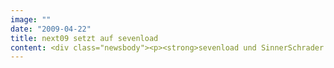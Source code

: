 ```yaml
---
image: ""
date: "2009-04-22"
title: next09 setzt auf sevenload
content: <div class="newsbody"><p><strong>sevenload und SinnerSchrader präsentieren innovatives Branded Entertainment mit der offiziellen Videoplattform zur next conference 2009. Als Eventpartner verantwortet sevenload die technische Umsetzung des eigens für die Konferenz erstellten Videoportals sowie die Aufzeichnung aller Vorträge und Diskussionsrunden.</strong></p><p>Das Redaktionsteam von sevenload wird kurz nach der next09 sämtliche Mitschnitte auf dem neuen Videoportal veröffentlichen. Zusätzlich finden die Nutzer im Social Media Network sevenload.com sämtliche Videobeiträge im eigens eingerichteten WebTV-Channel zur Konferenz. Bereits heute ermöglicht das Videoarchiv den Zugriff auf alle Sessions der next06, next07 und next08.</p><p>"Die diesjährige next conference wird durch zukunftsweisende Bewegtbildkommunikation im Internet optimal positioniert. Wir freuen uns sehr, in diesem Jahr SinnerSchrader mit unserem neuen Produkt genau in diesem wichtigen Aspekt zu unterstützen. Die Besucher fordern ein intensives Erlebnis auf der angesagten Konferenz, sowohl am Tag der Veranstaltung als auch in der medialen Aufbereitung. Unsere Branded-Entertainment-Lösung zeichnet sich daher als ideale Erweiterung für Konferenzen, Messen und Veranstaltungen in der digitalen Kommunikation aus", sagt Axel Schmiegelow, CEO von sevenload.</p><p>"sevenload bietet ein Instrument der Online-Kommunikation mit Erlebniswert, das den Anforderungen im Zeitalter des interaktiven Konsumenten gerecht wird. Deshalb haben wir uns entschieden, die Videoplattform im Rahmen der next09-Kommunikation einzusetzen", erklärt Matthias Schrader, CEO von SinnerSchrader.</p><p>Die Branded-Entertainment-Lösung ist als eigenes Videoportal für die next09 vollständig an das Corporate Branding der Konferenz angepasst. Umfangreiches Videomaterial rund um die diesjährige Konferenz, Informationen zu aktuellen Rednern und Diskutanten und das Videoarchiv zu den Konferenzen der vergangenen Jahre stehen den Besuchern ohne vorherige Registrierung zur Verfügung. Die Funktionen umfassen Bookmarking für Twitter oder Facebook, RSS-Feeds und Playlisten, mit denen man die Videos individuell zusammenstellen kann. Auf Wunsch können Blogger die Videos auf ihren Webseiten über den frei verwendbaren Videoplayer integrieren. Die Videoplattform zur next09 ist erreichbar unter <a href="http&#58;//next.sevenload.com">http&#58;//next.sevenload.com</a>.</p><p><a class="news-backlink" href="/de/"><svg class="svg-ico svg-ico--arrow-left"><use xlink&#58;href="#arrow-down"></use></svg>Zurück zur Presse Übersicht</a></p></div>
---
```

